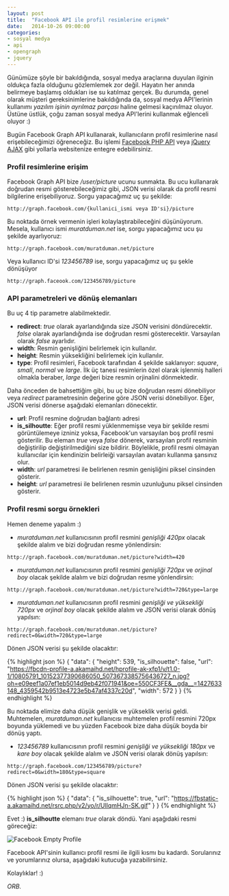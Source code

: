 ```yaml
---
layout: post
title:  "Facebook API ile profil resimlerine erişmek"
date:   2014-10-26 09:00:00
categories:
- sosyal medya
- api
- opengraph
- jquery
---
```

Günümüze şöyle bir bakıldığında, sosyal medya araçlarına duyulan ilginin oldukça fazla olduğunu gözlemlemek zor değil. Hayatın her anında belirmeye başlamış oldukları ise su katılmaz gerçek. Bu durumda, genel olarak müşteri gereksinimlerine bakıldığında da, sosyal medya API'lerinin kullanımı *yazılım işinin ayrılmaz parçası* haline gelmesi kaçınılmaz oluyor. Üstüne üstlük, çoğu zaman sosyal medya API'lerini kullanmak eğlenceli oluyor :)

Bugün Facebook Graph API kullanarak, kullanıcıların profil resimlerine nasıl erişebileceğimizi öğreneceğiz. Bu işlemi [Facebook PHP API](https://developers.facebook.com/docs/reference/php/4.0.0) veya [jQuery AJAX](http://api.jquery.com/jquery.ajax/) gibi yollarla websitenize entegre edebilirsiniz.

### Profil resimlerine erişim

Facebook Graph API bize */user/picture* ucunu sunmakta. Bu ucu kullanarak doğrudan resmi gösterebileceğimiz gibi, JSON verisi olarak da profil resmi bilgilerine erişebiliyoruz. Sorgu yapacağımız uç şu şekilde:

`http://graph.facebook.com/{kullanici_ismi veya ID'si}/picture`

Bu noktada örnek vermenin işleri kolaylaştırabileceğini düşünüyorum. Mesela, kullanıcı ismi *muratduman.net* ise, sorgu yapacağımız ucu şu şekilde ayarlıyoruz:

`http://graph.facebook.com/muratduman.net/picture`

Veya kullanıcı ID'si *123456789* ise, sorgu yapacağımız uç şu şekle dönüşüyor

`http://graph.faceook.com/123456789/picture`

### API parametreleri ve dönüş elemanları

Bu uç 4 tip parametre alabilmektedir.

* **redirect**: *true* olarak ayarlandığında size JSON verisini döndürecektir. *false* olarak ayarlandığında ise doğrudan resmi gösterecektir. Varsayılan olarak *false* ayarlıdır.
* **width**: Resmin genişliğini belirlemek için kullanılır.
* **height**: Resmin yüksekliğini belirlemek için kullanılır.
* **type**: Profil resimleri, Facebook tarafından 4 şekilde saklanıyor: *square*, *small*, *normal* ve *large*. İlk üç tanesi resimlerin özel olarak işlenmiş halleri olmakla beraber, *large* değeri bize resmin orjinalini dönmektedir.

Daha önceden de bahsettiğim gibi, bu uç bize doğrudan resmi dönebiliyor veya *redirect* parametresinin değerine göre JSON verisi dönebiliyor. Eğer, JSON verisi dönerse aşağıdaki elemanları dönecektir.

* **url**: Profil resmine doğrudan bağlantı adresi
* **is_silhoutte**: Eğer profil resmi yüklenmemişse veya bir şekilde resmi görüntülemeye izniniz yoksa, Facebook'un varsayılan boş profil resmi gösterilir. Bu eleman *true* veya *false* dönerek, varsayılan profil resminin değiştirilip değiştirilmediğini size bildirir. Böylelikle, profil resmi olmayan kullanıcılar için kendinizin belirleiği varsayılan avatarı kullanma şansınız olur.
* **width**: *url* parametresi ile belirlenen resmin genişliğini piksel cinsinden gösterir.
* **height**: *url* parametresi ile belirlenen resmin uzunluğunu piksel cinsinden gösterir.

### Profil resmi sorgu örnekleri

Hemen deneme yapalım :)

* _muratduman.net_ kullanıcısının profil resmini *genişliği 420px* olacak şekilde alalım ve bizi doğrudan resme yönlendirsin:

`http://graph.facebook.com/muratduman.net/picture?width=420`

* _muratduman.net_ kullanıcısının profil resmini *genişliği 720px* ve *orjinal boy* olacak şekilde alalım ve bizi doğrudan resme yönlendirsin:

`http://graph.facebook.com/muratduman.net/picture?width=720&type=large`

* _muratduman.net_ kullanıcısının profil resmini *genişliği ve yüksekliği 720px* ve *orjinal boy* olacak şekilde alalım ve JSON verisi olarak dönüş yapılsın:

`http://graph.facebook.com/muratduman.net/picture?redirect=0&width=720&type=large`

Dönen JSON verisi şu şekilde olacaktır:

{% highlight json %}
{
   "data": {
      "height": 539,
      "is_silhouette": false,
      "url": "https://fbcdn-profile-a.akamaihd.net/hprofile-ak-xfp1/v/t1.0-1/10805791_10152377390686050_5073673385756436727_n.jpg?oh=e09eef1a07ef1eb5014d9eb42f071941&oe=550CF3FE&__gda__=1427633148_4359542b9513e4723e5b47af4337c20d",
      "width": 572
   }
}
{% endhighlight %}

Bu noktada elimize daha düşük genişlik ve yükseklik verisi geldi. Muhtemelen,  _muratduman.net_ kullanıcısı muhtemelen profil resmini 720px boyunda yüklemedi ve bu yüzden Facebook bize daha düşük boyda bir dönüş yaptı.


* _123456789_ kullanıcısının profil resmini *genişliği ve yüksekliği 180px* ve *kare boy* olacak şekilde alalım ve JSON verisi olarak dönüş yapılsın:

`http://graph.facebook.com/123456789/picture?redirect=0&width=180&type=square`

Dönen JSON verisi şu şekilde olacaktır:

{% highlight json %}
{
   "data": {
      "is_silhouette": true,
      "url": "https://fbstatic-a.akamaihd.net/rsrc.php/v2/yo/r/UlIqmHJn-SK.gif"
   }
}
{% endhighlight %}

Evet :) **is_silhoutte** elemanı *true* olarak döndü. Yani aşağıdaki resmi göreceğiz:

![Facebook Empty Profile](https://fbstatic-a.akamaihd.net/rsrc.php/v2/yo/r/UlIqmHJn-SK.gif)

Facebook API'sinin kullanıcı profil resmi ile ilgili kısmı bu kadardı. Sorularınız ve yorumlarınız olursa, aşağıdaki kutucuğa yazabilirsiniz.

Kolaylıklar! :)



*ORB.*




